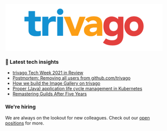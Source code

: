 ![trivago logo](/images/logo-trivago.png)

### 📝 Latest tech insights

<!-- BLOG-POST-LIST:START -->
- [trivago Tech Week 2021 in Review](https://tech.trivago.com/2021/10/27/trivago-tech-week-2021-in-review/)
- [Postmortem: Removing all users from github.com/trivago](https://tech.trivago.com/2021/10/05/postmortem-removing-all-users-from-github.com/trivago/)
- [How we build the Image Gallery on trivago](https://tech.trivago.com/2021/07/07/how-we-build-the-image-gallery-on-trivago/)
- [Proper (Java) application life cycle management in Kubernetes](https://tech.trivago.com/2021/06/09/proper-java-application-life-cycle-management-in-kubernetes/)
- [Remastering Guilds After Five Years](https://tech.trivago.com/2021/05/17/remastering-guilds-after-five-years/)
<!-- BLOG-POST-LIST:END -->

### We're hiring

We are always on the lookout for new colleagues.
Check out our [open positions](https://company.trivago.com/open-positions/?gh_src=5d4685202) for more.

<!--

**Here are some ideas to get you started:**

🙋‍♀️ A short introduction - what is your organization all about?
🌈 Contribution guidelines - how can the community get involved?
👩‍💻 Useful resources - where can the community find your docs? Is there anything else the community should know?
🍿 Fun facts - what does your team eat for breakfast?
🧙 Remember, you can do mighty things with the power of [Markdown](https://guides.github.com/features/mastering-markdown/)
-->
